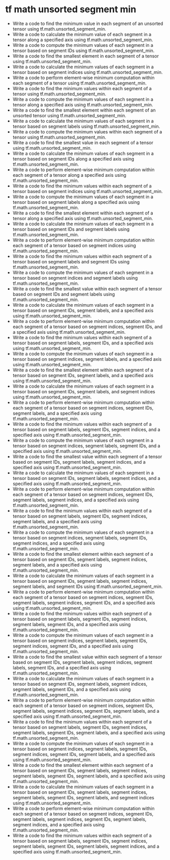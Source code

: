 # tf math unsorted segment min

- Write a code to find the minimum value in each segment of an unsorted tensor using tf.math.unsorted_segment_min.
- Write a code to calculate the minimum value of each segment in a tensor along a specified axis using tf.math.unsorted_segment_min.
- Write a code to compute the minimum values of each segment in a tensor based on segment IDs using tf.math.unsorted_segment_min.
- Write a code to find the smallest element in each segment of a tensor using tf.math.unsorted_segment_min.
- Write a code to calculate the minimum values of each segment in a tensor based on segment indices using tf.math.unsorted_segment_min.
- Write a code to perform element-wise minimum computation within each segment of a tensor using tf.math.unsorted_segment_min.
- Write a code to find the minimum values within each segment of a tensor using tf.math.unsorted_segment_min.
- Write a code to compute the minimum values of each segment in a tensor along a specified axis using tf.math.unsorted_segment_min.
- Write a code to find the smallest element within each segment of an unsorted tensor using tf.math.unsorted_segment_min.
- Write a code to calculate the minimum values of each segment in a tensor based on segment labels using tf.math.unsorted_segment_min.
- Write a code to compute the minimum values within each segment of a tensor using tf.math.unsorted_segment_min.
- Write a code to find the smallest value in each segment of a tensor using tf.math.unsorted_segment_min.
- Write a code to calculate the minimum values of each segment in a tensor based on segment IDs along a specified axis using tf.math.unsorted_segment_min.
- Write a code to perform element-wise minimum computation within each segment of a tensor along a specified axis using tf.math.unsorted_segment_min.
- Write a code to find the minimum values within each segment of a tensor based on segment indices using tf.math.unsorted_segment_min.
- Write a code to compute the minimum values of each segment in a tensor based on segment labels along a specified axis using tf.math.unsorted_segment_min.
- Write a code to find the smallest element within each segment of a tensor along a specified axis using tf.math.unsorted_segment_min.
- Write a code to calculate the minimum values of each segment in a tensor based on segment IDs and segment labels using tf.math.unsorted_segment_min.
- Write a code to perform element-wise minimum computation within each segment of a tensor based on segment indices using tf.math.unsorted_segment_min.
- Write a code to find the minimum values within each segment of a tensor based on segment labels and segment IDs using tf.math.unsorted_segment_min.
- Write a code to compute the minimum values of each segment in a tensor based on segment indices and segment labels using tf.math.unsorted_segment_min.
- Write a code to find the smallest value within each segment of a tensor based on segment IDs and segment labels using tf.math.unsorted_segment_min.
- Write a code to calculate the minimum values of each segment in a tensor based on segment IDs, segment labels, and a specified axis using tf.math.unsorted_segment_min.
- Write a code to perform element-wise minimum computation within each segment of a tensor based on segment indices, segment IDs, and a specified axis using tf.math.unsorted_segment_min.
- Write a code to find the minimum values within each segment of a tensor based on segment labels, segment IDs, and a specified axis using tf.math.unsorted_segment_min.
- Write a code to compute the minimum values of each segment in a tensor based on segment indices, segment labels, and a specified axis using tf.math.unsorted_segment_min.
- Write a code to find the smallest element within each segment of a tensor based on segment IDs, segment labels, and a specified axis using tf.math.unsorted_segment_min.
- Write a code to calculate the minimum values of each segment in a tensor based on segment IDs, segment labels, and segment indices using tf.math.unsorted_segment_min.
- Write a code to perform element-wise minimum computation within each segment of a tensor based on segment indices, segment IDs, segment labels, and a specified axis using tf.math.unsorted_segment_min.
- Write a code to find the minimum values within each segment of a tensor based on segment labels, segment IDs, segment indices, and a specified axis using tf.math.unsorted_segment_min.
- Write a code to compute the minimum values of each segment in a tensor based on segment indices, segment labels, segment IDs, and a specified axis using tf.math.unsorted_segment_min.
- Write a code to find the smallest value within each segment of a tensor based on segment IDs, segment labels, segment indices, and a specified axis using tf.math.unsorted_segment_min.
- Write a code to calculate the minimum values of each segment in a tensor based on segment IDs, segment labels, segment indices, and a specified axis using tf.math.unsorted_segment_min.
- Write a code to perform element-wise minimum computation within each segment of a tensor based on segment indices, segment IDs, segment labels, segment indices, and a specified axis using tf.math.unsorted_segment_min.
- Write a code to find the minimum values within each segment of a tensor based on segment labels, segment IDs, segment indices, segment labels, and a specified axis using tf.math.unsorted_segment_min.
- Write a code to compute the minimum values of each segment in a tensor based on segment indices, segment labels, segment IDs, segment indices, and a specified axis using tf.math.unsorted_segment_min.
- Write a code to find the smallest element within each segment of a tensor based on segment IDs, segment labels, segment indices, segment labels, and a specified axis using tf.math.unsorted_segment_min.
- Write a code to calculate the minimum values of each segment in a tensor based on segment IDs, segment labels, segment indices, segment labels, and segment IDs using tf.math.unsorted_segment_min.
- Write a code to perform element-wise minimum computation within each segment of a tensor based on segment indices, segment IDs, segment labels, segment indices, segment IDs, and a specified axis using tf.math.unsorted_segment_min.
- Write a code to find the minimum values within each segment of a tensor based on segment labels, segment IDs, segment indices, segment labels, segment IDs, and a specified axis using tf.math.unsorted_segment_min.
- Write a code to compute the minimum values of each segment in a tensor based on segment indices, segment labels, segment IDs, segment indices, segment IDs, and a specified axis using tf.math.unsorted_segment_min.
- Write a code to find the smallest value within each segment of a tensor based on segment IDs, segment labels, segment indices, segment labels, segment IDs, and a specified axis using tf.math.unsorted_segment_min.
- Write a code to calculate the minimum values of each segment in a tensor based on segment IDs, segment labels, segment indices, segment labels, segment IDs, and a specified axis using tf.math.unsorted_segment_min.
- Write a code to perform element-wise minimum computation within each segment of a tensor based on segment indices, segment IDs, segment labels, segment indices, segment IDs, segment labels, and a specified axis using tf.math.unsorted_segment_min.
- Write a code to find the minimum values within each segment of a tensor based on segment labels, segment IDs, segment indices, segment labels, segment IDs, segment labels, and a specified axis using tf.math.unsorted_segment_min.
- Write a code to compute the minimum values of each segment in a tensor based on segment indices, segment labels, segment IDs, segment indices, segment IDs, segment labels, and a specified axis using tf.math.unsorted_segment_min.
- Write a code to find the smallest element within each segment of a tensor based on segment IDs, segment labels, segment indices, segment labels, segment IDs, segment labels, and a specified axis using tf.math.unsorted_segment_min.
- Write a code to calculate the minimum values of each segment in a tensor based on segment IDs, segment labels, segment indices, segment labels, segment IDs, segment labels, and segment indices using tf.math.unsorted_segment_min.
- Write a code to perform element-wise minimum computation within each segment of a tensor based on segment indices, segment IDs, segment labels, segment indices, segment IDs, segment labels, segment indices, and a specified axis using tf.math.unsorted_segment_min.
- Write a code to find the minimum values within each segment of a tensor based on segment labels, segment IDs, segment indices, segment labels, segment IDs, segment labels, segment indices, and a specified axis using tf.math.unsorted_segment_min.